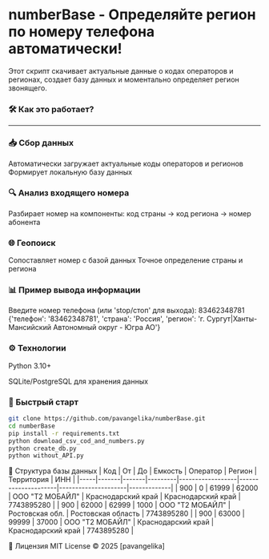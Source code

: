 ﻿# numberBase - Определяйте регион по номеру телефона автоматически!

Этот скрипт скачивает актуальные данные о кодах операторов и регионах, создает базу данных и моментально определяет регион звонящего.

### 🛠 Как это работает?
<hr>

### 📥 Сбор данных

Автоматически загружает актуальные коды операторов и регионов
Формирует локальную базу данных

### 🔍 Анализ входящего номера
Разбирает номер на компоненты: код страны → код региона → номер абонента

### 🌐 Геопоиск
Сопоставляет номер с базой данных
Точное определение страны и региона

### 📊 Пример вывода информации
Введите номер телефона (или 'stop/стоп' для выхода): 83462348781
{'телефон': '83462348781', 'страна': 'Россия', 'регион': 'г. Сургут|Ханты-Мансийский Автономный округ - Югра АО'}

### ⚙️ Технологии
Python 3.10+

SQLite/PostgreSQL для хранения данных

### 🚀 Быстрый старт
```bash
git clone https://github.com/pavangelika/numberBase.git
cd numberBase
pip install -r requirements.txt
python download_csv_cod_and_numbers.py
python create_db.py
python without_API.py
```

📁 Структура базы данных
| Код | От    | До    | Емкость | Оператор         | Регион              | Территория          | ИНН         |
|-----|-------|-------|---------|------------------|---------------------|---------------------|-------------|
| 900 | 0     | 61999 | 62000   | ООО "Т2 МОБАЙЛ"  | Краснодарский край  | Краснодарский край  | 7743895280  |
| 900 | 62000 | 62999 | 1000    | ООО "Т2 МОБАЙЛ"  | Ростовская обл.     | Ростовская область  | 7743895280  |
| 900 | 63000 | 99999 | 37000   | ООО "Т2 МОБАЙЛ"  | Краснодарский край  | Краснодарский край  | 7743895280  |


📜 Лицензия
MIT License © 2025 [pavangelika]
